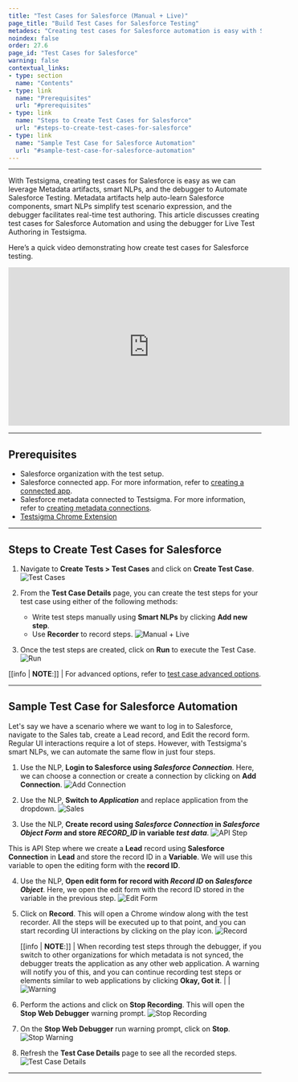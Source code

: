 ```yaml
---
title: "Test Cases for Salesforce (Manual + Live)"
page_title: "Build Test Cases for Salesforce Testing"
metadesc: "Creating test cases for Salesforce automation is easy with Salesforce metadata artifacts and capabilities from Testsigma like smart NLPs, and the debugger"
noindex: false
order: 27.6
page_id: "Test Cases for Salesforce"
warning: false
contextual_links:
- type: section
  name: "Contents"
- type: link
  name: "Prerequisites"
  url: "#prerequisites"
- type: link
  name: "Steps to Create Test Cases for Salesforce"
  url: "#steps-to-create-test-cases-for-salesforce"
- type: link
  name: "Sample Test Case for Salesforce Automation"
  url: "#sample-test-case-for-salesforce-automation"
---
```



---

With Testsigma, creating test cases for Salesforce is easy as we can leverage Metadata artifacts, smart NLPs, and the debugger to Automate Salesforce Testing. Metadata artifacts help auto-learn Salesforce components, smart NLPs simplify test scenario expression, and the debugger facilitates real-time test authoring. This article discusses creating test cases for Salesforce Automation and using the debugger for Live Test Authoring in Testsigma. 

Here’s a quick video demonstrating how create test cases for Salesforce testing. 

<iframe width="560" height="315" src="https://www.youtube.com/embed/bbhvPHlZ4MU?si=GtyrMu8FUWfEfDgP" title="Build Test Cases for Salesforce Testing with Ease!" frameborder="0" allow="accelerometer; autoplay; clipboard-write; encrypted-media; gyroscope; picture-in-picture; web-share" referrerpolicy="strict-origin-when-cross-origin" allowfullscreen></iframe>

---

## **Prerequisites**

- Salesforce organization with the test setup.
- Salesforce connected app. For more information, refer to [creating a connected app](https://testsigma.com/docs/salesforce-testing/special-nlps/).
- Salesforce metadata connected to Testsigma. For more information, refer to [creating metadata connections](https://testsigma.com/docs/salesforce-testing/metadata-connections/).
- [Testsigma Chrome Extension](https://chromewebstore.google.com/detail/testsigma-recorder/epmomlhdjfgdobefcpocockpjihaabdp)

---

## **Steps to Create Test Cases for Salesforce**

1. Navigate to **Create Tests > Test Cases** and click on **Create Test Case**. 
![Test Cases](https://s3.amazonaws.com/static-docs.testsigma.com/new_images/projects/applications/sftcsnav.png)

2. From the **Test Case Details** page, you can create the test steps for your test case using either of the following methods:
    - Write test steps manually using **Smart NLPs** by clicking **Add new step**.
    - Use **Recorder** to record steps.
![Manual + Live](https://s3.amazonaws.com/static-docs.testsigma.com/new_images/projects/applications/sftcmanarec.png)

3. Once the test steps are created, click on **Run** to execute the Test Case. 
![Run](https://s3.amazonaws.com/static-docs.testsigma.com/new_images/projects/applications/sftcsrun.png)

[[info | **NOTE**:]]
| For advanced options, refer to [test case advanced options](https://testsigma.com/docs/test-cases/manage/add-edit-delete/#test-case----advanced-options).

---

## **Sample Test Case for Salesforce Automation**
Let's say we have a scenario where we want to log in to Salesforce, navigate to the Sales tab, create a Lead record, and Edit the record form. Regular UI interactions require a lot of steps. However, with Testsigma's smart NLPs, we can automate the same flow in just four steps.

1. Use the NLP, **Login to Salesforce using *Salesforce Connection***.
Here, we can choose a connection or create a connection by clicking on **Add Connection**. 
![Add Connection](https://s3.amazonaws.com/static-docs.testsigma.com/new_images/projects/applications/sftcltsf.png)

2. Use the NLP, **Switch to *Application*** and replace application from the dropdown. 
![Sales](https://s3.amazonaws.com/static-docs.testsigma.com/new_images/projects/applications/sftcsts.png)

3. Use the NLP, **Create record using *Salesforce Connection* in *Salesforce Object Form* and store *RECORD_ID* in variable *test data***.
![API Step](https://s3.amazonaws.com/static-docs.testsigma.com/new_images/projects/applications/sftcslrds.png)

This is API Step where we create a **Lead** record using **Salesforce Connection** in **Lead** and store the record ID in a **Variable**. We will use this variable to open the editing form with the **record ID**.

4. Use the NLP, **Open edit form for record with *Record ID* on *Salesforce Object***.
Here, we open the edit form with the record ID stored in the variable in the previous step. 
![Edit Form](https://s3.amazonaws.com/static-docs.testsigma.com/new_images/projects/applications/sftcerf.png)

5. Click on **Record**. This will open a Chrome window along with the test recorder. All the steps will be executed up to that point, and you can start recording UI interactions by clicking on the play icon. 
![Record](https://s3.amazonaws.com/static-docs.testsigma.com/new_images/projects/applications/sftccor.png)

    [[info | **NOTE**:]]
    | When recording test steps through the debugger, if you switch to other organizations for which metadata is not synced, the debugger treats the application as any other web application. A warning will notify you of this, and you can continue recording test steps or elements similar to web applications by clicking **Okay, Got it**.
    |
    |![Warning](https://s3.amazonaws.com/static-docs.testsigma.com/new_images/projects/applications/alrtonorgswtch.png)



6. Perform the actions and click on **Stop Recording**. This will open the **Stop Web Debugger** warning prompt. 
![Stop Recording](https://s3.amazonaws.com/static-docs.testsigma.com/new_images/projects/applications/sftcdbp.png)

7. On the **Stop Web Debugger** run warning prompt, click on **Stop**.
![Stop Warning](https://s3.amazonaws.com/static-docs.testsigma.com/new_images/projects/applications/sftcsdbwp.png)

8. Refresh the **Test Case Details** page to see all the recorded steps. 
![Test Case Details](https://s3.amazonaws.com/static-docs.testsigma.com/new_images/projects/applications/sftcsrttcp.png)


---